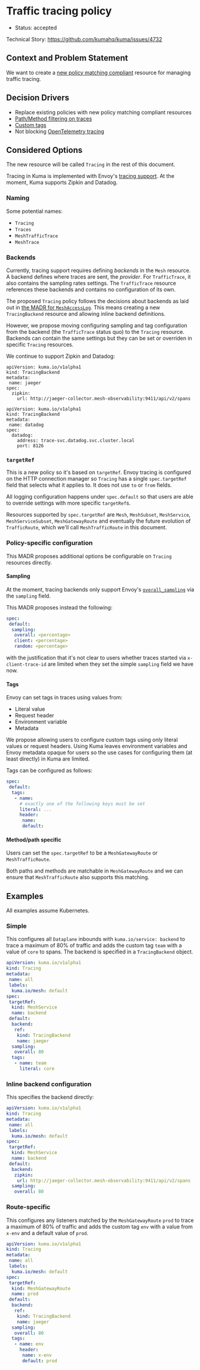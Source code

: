 # Traffic tracing policy

- Status: accepted

Technical Story: https://github.com/kumahq/kuma/issues/4732

## Context and Problem Statement

We want to create a [new policy matching compliant](https://github.com/kumahq/kuma/blob/22c157d4adac7f518b1b49939c7e9ea4d2a1876c/docs/madr/decisions/005-policy-matching.md)
resource for managing traffic tracing.

## Decision Drivers

- Replace existing policies with new policy matching compliant resources
- [Path/Method filtering on traces](https://github.com/kumahq/kuma/issues/3335)
- [Custom tags](https://github.com/kumahq/kuma/issues/3275)
- Not blocking [OpenTelemetry tracing](https://github.com/kumahq/kuma/issues/3690)

## Considered Options

The new resource will be called `Tracing` in the rest of this document.

Tracing in Kuma is implemented with Envoy's [tracing
support](https://www.envoyproxy.io/docs/envoy/latest/intro/arch_overview/observability/tracing).
At the moment, Kuma supports Zipkin and Datadog.

### Naming

Some potential names:

- `Tracing`
- `Traces`
- `MeshTrafficTrace`
- `MeshTrace`

### Backends

Currently, tracing support requires defining _backends_ in the `Mesh` resource.
A backend defines where traces are sent, the _provider_. For `TrafficTrace`, it also contains the sampling rates settings.
The `TrafficTrace` resource references these backends and contains no configuration of its own.

The proposed `Tracing` policy follows the decisions about backends as laid out in
[the MADR for `MeshAccessLog`](docs/madr/decisions/009-tracing-policy.md#backends). This
means creating a new `TracingBackend` resource and allowing inline backend
definitions.

However, we propose moving configuring sampling and tag configuration
from the backend (the `TrafficTrace` status quo) to the `Tracing` resource.
Backends can contain the same settings but they can be set or overriden in
specific `Tracing` resources.

We continue to support Zipkin and Datadog:

```
apiVersion: kuma.io/v1alpha1
kind: TracingBackend
metadata:
 name: jaeger
spec:
  zipkin:
    url: http://jaeger-collector.mesh-observability:9411/api/v2/spans
```

```
apiVersion: kuma.io/v1alpha1
kind: TracingBackend
metadata:
 name: datadog
spec:
  datadog:
    address: trace-svc.datadog.svc.cluster.local
    port: 8126
```

### `targetRef`

This is a new policy so it's based on `targetRef`. Envoy tracing is configured
on the HTTP connection manager so `Tracing` has a single `spec.targetRef` field
that selects what it applies to. It does not use `to` or `from` fields.

All logging configuration happens under `spec.default` so that users are able to
override settings with more specific `targetRef`s.

Resources supported by `spec.targetRef` are `Mesh`, `MeshSubset`, `MeshService`,
`MeshServiceSubset`, `MeshGatewayRoute` and eventually the future
evolution of `TrafficRoute`, which we'll call `MeshTrafficRoute` in this
document.

### Policy-specific configuration

This MADR proposes additional options be configurable on `Tracing` resources
directly.

#### Sampling

At the moment, tracing backends only support Envoy's
[`overall_sampling`](https://www.envoyproxy.io/docs/envoy/latest/api-v3/extensions/filters/network/http_connection_manager/v3/http_connection_manager.proto#envoy-v3-api-field-extensions-filters-network-http-connection-manager-v3-httpconnectionmanager-tracing-overall-sampling)
via the `sampling` field.

This MADR proposes instead the following:

```yaml
spec:
 default:
  sampling:
   overall: <percentage>
   client: <percentage>
   random: <percentage>
```

with the justification that it's not clear to users
whether traces started via `x-client-trace-id` are limited
when they set the simple `sampling` field we have now.

#### Tags

Envoy can set tags in traces using values from:

- Literal value
- Request header
- Environment variable
- Metadata

We propose allowing users to configure custom tags using only literal values or
request headers. Using Kuma leaves environment variables and Envoy metadata
opaque for users so the use cases for configuring them (at least directly)
in Kuma are limited.

Tags can be configured as follows:

```yaml
spec:
 default:
  tags:
   - name:
     # exactly one of the following keys must be set
     literal: ...
     header:
      name:
      default:
```

#### Method/path specific

Users can set the `spec.targetRef` to be a `MeshGatewayRoute` or
`MeshTrafficRoute`.

Both paths and methods are matchable in `MeshGatewayRoute` and we can ensure
that `MeshTrafficRoute` also supports this matching.

## Examples

All examples assume Kubernetes.

### Simple

This configures all `Dataplane` inbounds with `kuma.io/service: backend` to
trace a maximum of 80% of traffic and adds the custom tag `team` with a value of
`core` to spans. The backend is specified in a `TracingBackend` object.

```yaml
apiVersion: kuma.io/v1alpha1
kind: Tracing
metadata:
 name: all
 labels:
  kuma.io/mesh: default
spec:
 targetRef:
  kind: MeshService
  name: backend
 default:
  backend:
   ref:
    kind: TracingBackend
    name: jaeger
  sampling:
   overall: 80
  tags:
   - name: team
     literal: core
```

### Inline backend configuration

This specifies the backend directly:

```yaml
apiVersion: kuma.io/v1alpha1
kind: Tracing
metadata:
 name: all
 labels:
  kuma.io/mesh: default
spec:
 targetRef:
  kind: MeshService
  name: backend
 default:
  backend:
   zipkin:
    url: http://jaeger-collector.mesh-observability:9411/api/v2/spans
  sampling:
   overall: 80
```

### Route-specific

This configures any listeners matched by the `MeshGatewayRoute` `prod`
to trace a maximum of 80% of traffic and adds the custom tag `env`
with a value from `x-env` and a default value of `prod`.

```yaml
apiVersion: kuma.io/v1alpha1
kind: Tracing
metadata:
 name: all
 labels:
  kuma.io/mesh: default
spec:
 targetRef:
  kind: MeshGatewayRoute
  name: prod
 default:
  backend:
   ref:
    kind: TracingBackend
    name: jaeger
  sampling:
   overall: 80
  tags:
   - name: env
     header:
      name: x-env
      default: prod
```
